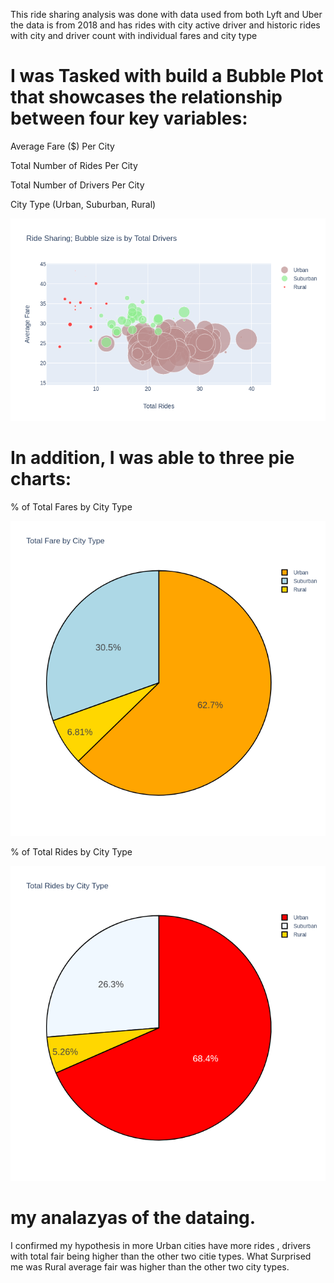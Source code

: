 This ride sharing analysis was done with data used from both Lyft and Uber the data is from 2018 and has rides with city active driver and historic rides with city and driver count with individual fares and city type


# I was Tasked  with  build a Bubble Plot that showcases the relationship between four key variables:
Average Fare ($) Per City

Total Number of Rides Per City

Total Number of Drivers Per City

City Type (Urban, Suburban, Rural)

![Bubble plot](image/bubble.png)

# In addition, I was able to three pie charts:

% of Total Fares by City Type

![Pie Chart](image/pie2.png)




% of Total Rides by City Type

![Pie Chart](image/pie.png)




# my analazyas of the dataing. 
I confirmed my hypothesis in more Urban cities have more rides , drivers with total fair being higher than the other two citie types. What Surprised me was Rural average fair was higher than the other two city types. 


